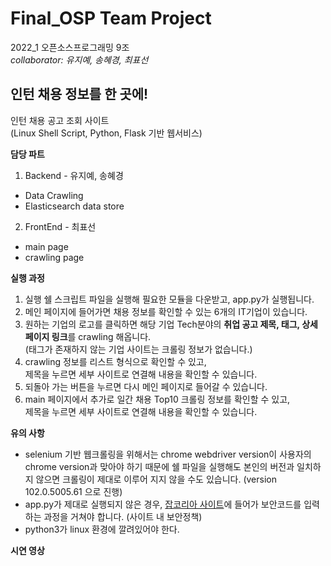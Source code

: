 # Final_OSP Team Project
2022_1 오픈소스프로그래밍 9조<br>
*collaborator: 유지예, 송혜경, 최표선* 
<br>

## 인턴 채용 정보를 한 곳에!
인턴 채용 공고 조회 사이트 <br>
(Linux Shell Script, Python, Flask 기반 웹서비스)

**담당 파트**
1. Backend - 유지예, 송혜경
- Data Crawling
- Elasticsearch data store 
2. FrontEnd - 최표선
- main page
- crawling page

**실행 과정**
1. 실행 쉘 스크립트 파일을 실행해 필요한 모듈을 다운받고, app.py가 실행됩니다.
2. 메인 페이지에 들어가면 채용 정보를 확인할 수 있는 6개의 IT기업이 있습니다.
3. 원하는 기업의 로고를 클릭하면 해당 기업 Tech분야의 **취업 공고 제목, 태그, 상세페이지 링크**를 crawling 해옵니다. <br>
   (태그가 존재하지 않는 기업 사이트는 크롤링 정보가 없습니다.)  
4. crawling 정보를 리스트 형식으로 확인할 수 있고, <br>
   제목을 누르면 세부 사이트로 연결해 내용을 확인할 수 있습니다.
5. 되돌아 가는 버튼을 누르면 다시 메인 페이지로 들어갈 수 있습니다.
6. main 페이지에서 추가로 일간 채용 Top10 크롤링 정보를 확인할 수 있고, <br>
   제목을 누르면 세부 사이트로 연결해 내용을 확인할 수 있습니다.

**유의 사항**
- selenium 기반 웹크롤링을 위해서는 chrome webdriver version이 사용자의 chrome version과 맞아야 하기 때문에 쉘 파일을 실행해도 본인의 버전과 일치하지 않으면 크롤링이 제대로 이루어 지지 않을 수도 있습니다. (version 102.0.5005.61 으로 진행)
- app.py가 제대로 실행되지 않은 경우, [잡코리아 사이트](https://www.jobkorea.co.kr/Top100/?Main_Career_Type=1&Search_Type=1&BizJobtype_Bctgr_Code=10016&BizJobtype_Bctgr_Name=IT%C2%B7%EC%9D%B8%ED%84%B0%EB%84%B7&BizJobtype_Code=0&BizJobtype_Name=IT%C2%B7%EC%9D%B8%ED%84%B0%EB%84%B7+%EC%A0%84%EC%B2%B4&Major_Big_Code=0&Major_Big_Name=%EC%A0%84%EC%B2%B4&Major_Code=0&Major_Name=%EC%A0%84%EC%B2%B4&Edu_Level_Code=9&Edu_Level_Name=%EC%A0%84%EC%B2%B4&Edu_Level_Name=%ED%95%99%EB%A0%A5+%EC%A0%84%EC%B2%B4&MidScroll=0)에 들어가 보안코드를 입력하는 과정을 거쳐야 합니다. (사이트 내 보안정책)
- python3가 linux 환경에 깔려있어야 한다.

**시연 영상**
